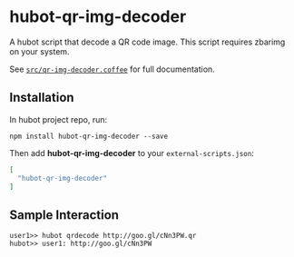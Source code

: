 # hubot-qr-img-decoder

A hubot script that decode a QR code image. This script requires zbarimg on your system.

See [`src/qr-img-decoder.coffee`](src/qr-img-decoder.coffee) for full documentation.

## Installation

In hubot project repo, run:

`npm install hubot-qr-img-decoder --save`

Then add **hubot-qr-img-decoder** to your `external-scripts.json`:

```json
[
  "hubot-qr-img-decoder"
]
```

## Sample Interaction

```
user1>> hubot qrdecode http://goo.gl/cNn3PW.qr
hubot>> user1: http://goo.gl/cNn3PW
```
